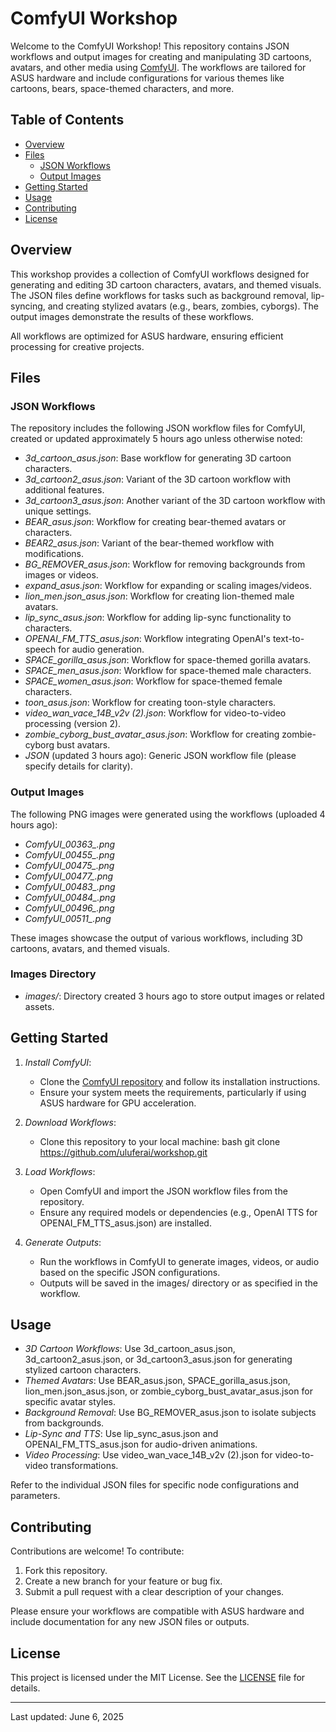 # ComfyUI Workshop

Welcome to the ComfyUI Workshop! This repository contains JSON workflows and output images for creating and manipulating 3D cartoons, avatars, and other media using [ComfyUI](https://github.com/comfyanonymous/ComfyUI). The workflows are tailored for ASUS hardware and include configurations for various themes like cartoons, bears, space-themed characters, and more.

## Table of Contents
- [Overview](#overview)
- [Files](#files)
  - [JSON Workflows](#json-workflows)
  - [Output Images](#output-images)
- [Getting Started](#getting-started)
- [Usage](#usage)
- [Contributing](#contributing)
- [License](#license)

## Overview
This workshop provides a collection of ComfyUI workflows designed for generating and editing 3D cartoon characters, avatars, and themed visuals. The JSON files define workflows for tasks such as background removal, lip-syncing, and creating stylized avatars (e.g., bears, zombies, cyborgs). The output images demonstrate the results of these workflows.

All workflows are optimized for ASUS hardware, ensuring efficient processing for creative projects.

## Files

### JSON Workflows
The repository includes the following JSON workflow files for ComfyUI, created or updated approximately 5 hours ago unless otherwise noted:
- *3d_cartoon_asus.json*: Base workflow for generating 3D cartoon characters.
- *3d_cartoon2_asus.json*: Variant of the 3D cartoon workflow with additional features.
- *3d_cartoon3_asus.json*: Another variant of the 3D cartoon workflow with unique settings.
- *BEAR_asus.json*: Workflow for creating bear-themed avatars or characters.
- *BEAR2_asus.json*: Variant of the bear-themed workflow with modifications.
- *BG_REMOVER_asus.json*: Workflow for removing backgrounds from images or videos.
- *expand_asus.json*: Workflow for expanding or scaling images/videos.
- *lion_men.json_asus.json*: Workflow for creating lion-themed male avatars.
- *lip_sync_asus.json*: Workflow for adding lip-sync functionality to characters.
- *OPENAI_FM_TTS_asus.json*: Workflow integrating OpenAI's text-to-speech for audio generation.
- *SPACE_gorilla_asus.json*: Workflow for space-themed gorilla avatars.
- *SPACE_men_asus.json*: Workflow for space-themed male characters.
- *SPACE_women_asus.json*: Workflow for space-themed female characters.
- *toon_asus.json*: Workflow for creating toon-style characters.
- *video_wan_vace_14B_v2v (2).json*: Workflow for video-to-video processing (version 2).
- *zombie_cyborg_bust_avatar_asus.json*: Workflow for creating zombie-cyborg bust avatars.
- *JSON* (updated 3 hours ago): Generic JSON workflow file (please specify details for clarity).

### Output Images
The following PNG images were generated using the workflows (uploaded 4 hours ago):
- *ComfyUI_00363_.png*
- *ComfyUI_00455_.png*
- *ComfyUI_00475_.png*
- *ComfyUI_00477_.png*
- *ComfyUI_00483_.png*
- *ComfyUI_00484_.png*
- *ComfyUI_00496_.png*
- *ComfyUI_00511_.png*

These images showcase the output of various workflows, including 3D cartoons, avatars, and themed visuals.

### Images Directory
- *images/*: Directory created 3 hours ago to store output images or related assets.

## Getting Started
1. *Install ComfyUI*:
   - Clone the [ComfyUI repository](https://github.com/comfyanonymous/ComfyUI) and follow its installation instructions.
   - Ensure your system meets the requirements, particularly if using ASUS hardware for GPU acceleration.

2. *Download Workflows*:
   - Clone this repository to your local machine:
     bash
     git clone https://github.com/uluferai/workshop.git
     

3. *Load Workflows*:
   - Open ComfyUI and import the JSON workflow files from the repository.
   - Ensure any required models or dependencies (e.g., OpenAI TTS for OPENAI_FM_TTS_asus.json) are installed.

4. *Generate Outputs*:
   - Run the workflows in ComfyUI to generate images, videos, or audio based on the specific JSON configurations.
   - Outputs will be saved in the images/ directory or as specified in the workflow.

## Usage
- *3D Cartoon Workflows*: Use 3d_cartoon_asus.json, 3d_cartoon2_asus.json, or 3d_cartoon3_asus.json for generating stylized cartoon characters.
- *Themed Avatars*: Use BEAR_asus.json, SPACE_gorilla_asus.json, lion_men.json_asus.json, or zombie_cyborg_bust_avatar_asus.json for specific avatar styles.
- *Background Removal*: Use BG_REMOVER_asus.json to isolate subjects from backgrounds.
- *Lip-Sync and TTS*: Use lip_sync_asus.json and OPENAI_FM_TTS_asus.json for audio-driven animations.
- *Video Processing*: Use video_wan_vace_14B_v2v (2).json for video-to-video transformations.

Refer to the individual JSON files for specific node configurations and parameters.

## Contributing
Contributions are welcome! To contribute:
1. Fork this repository.
2. Create a new branch for your feature or bug fix.
3. Submit a pull request with a clear description of your changes.

Please ensure your workflows are compatible with ASUS hardware and include documentation for any new JSON files or outputs.

## License
This project is licensed under the MIT License. See the [LICENSE](LICENSE) file for details.

---

Last updated: June 6, 2025
